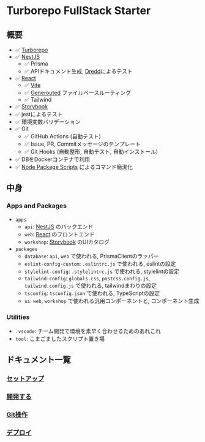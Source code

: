 # Turborepo FullStack Starter

## 概要

- ✅ [Turborepo](https://turbo.build/repo/docs)
- ✅ [NestJS](https://docs.nestjs.com)
  - ✅ Prisma
  - ✅ APIドキュメント生成, [Dredd](https://dredd.org/en/latest/)によるテスト
- ✅ [React](https://react.dev)
  - ✅ [Vite](https://ja.vitejs.dev)
  - ✅ [Generouted](https://github.com/oedotme/generouted) ファイルベースルーティング
  - ✅ Tailwind
- ✅ [Storybook](https://storybook.js.org/docs/react/get-started/whats-a-story)
- ✅ jestによるテスト
- ✅ 環境変数バリデーション
- ✅ Git
  - ✅ GitHub Actions (自動テスト)
  - ✅ Issue, PR, Commitメッセージのテンプレート
  - ✅ Git Hooks (自動整形, 自動テスト, 自動インストール)
- ✅ DBをDockerコンテナで利用
- ✅ [Node Package Scripts](https://github.com/sezna/nps#readme) によるコマンド簡潔化

## 中身

### Apps and Packages

- `apps`
  - `api`: [NestJS](https://docs.nestjs.com) のバックエンド
  - `web`: [React](https://react.dev) のフロントエンド
  - `workshop`: [Storybook](https://storybook.js.org/docs/react/get-started/whats-a-story) のUIカタログ
- `packages`
  - `database`: `api`, `web` で使われる, PrismaClientのラッパー
  - `eslint-config-custom`: `.eslintrc.js` で使われる, eslintの設定
  - `stylelint-config`: `.stylelintrc.js` で使われる, stylelintの設定
  - `tailwind-config`: `globals.css`, `postcss.config.js`, `tailwind.config.js` で使われる, tailwindまわりの設定
  - `tsconfig`: `tsconfig.json` で使われる, TypeScriptの設定
  - `ui`: `web`, `workshop` で使われる汎用コンポーネントと, コンポーネント生成

### Utilities

- `.vscode`: チーム開発で環境を素早く合わせるためのあれこれ
- `tool`: こまごましたスクリプト置き場

## ドキュメント一覧

### [セットアップ](./docs/SETUP.md)

### [開発する](./docs/DEV.md)

### [Git操作](./docs/GIT.md)

### [デプロイ](./docs/DEPLOY.md)
